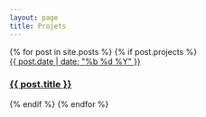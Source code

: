 ```yaml
---
layout: page
title: Projets
---
```

<section class="list">
    {% for post in site.posts %}
        {% if post.projects %}
            <div class="item {% if post.star %}star{% endif %}">
                <a class="url" href="{% if post.externalLink %}{{ post.externalLink }}{% else %}{{ post.url }}{% endif %}">
                    <aside><time datetime="{{ post.date | date:"%d-%m-%Y" }}">{{ post.date | date: "%b %d %Y" }}</time></aside>
                    <h3 class="title">{{ post.title }}</h3>
                </a>
            </div>
        {% endif %}
    {% endfor %}
</section>
